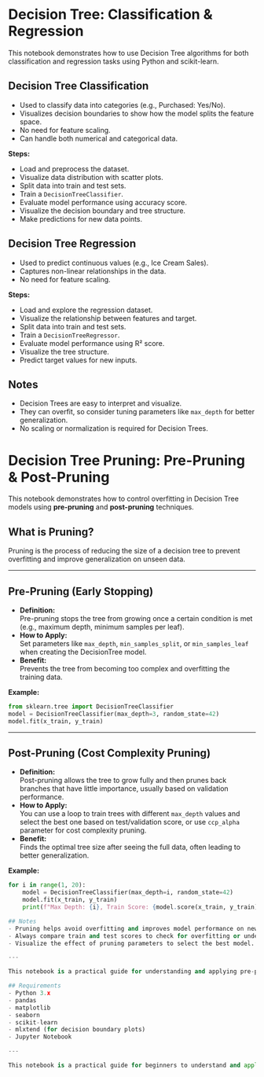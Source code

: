 # Decision Tree: Classification & Regression

This notebook demonstrates how to use Decision Tree algorithms for both classification and regression tasks using Python and scikit-learn.

## Decision Tree Classification
- Used to classify data into categories (e.g., Purchased: Yes/No).
- Visualizes decision boundaries to show how the model splits the feature space.
- No need for feature scaling.
- Can handle both numerical and categorical data.

**Steps:**
- Load and preprocess the dataset.
- Visualize data distribution with scatter plots.
- Split data into train and test sets.
- Train a `DecisionTreeClassifier`.
- Evaluate model performance using accuracy score.
- Visualize the decision boundary and tree structure.
- Make predictions for new data points.

## Decision Tree Regression
- Used to predict continuous values (e.g., Ice Cream Sales).
- Captures non-linear relationships in the data.
- No need for feature scaling.

**Steps:**
- Load and explore the regression dataset.
- Visualize the relationship between features and target.
- Split data into train and test sets.
- Train a `DecisionTreeRegressor`.
- Evaluate model performance using R² score.
- Visualize the tree structure.
- Predict target values for new inputs.

## Notes
- Decision Trees are easy to interpret and visualize.
- They can overfit, so consider tuning parameters like `max_depth` for better generalization.
- No scaling or normalization is required for Decision Trees.

# Decision Tree Pruning: Pre-Pruning & Post-Pruning

This notebook demonstrates how to control overfitting in Decision Tree models using **pre-pruning** and **post-pruning** techniques.

## What is Pruning?
Pruning is the process of reducing the size of a decision tree to prevent overfitting and improve generalization on unseen data.

---

## Pre-Pruning (Early Stopping)
- **Definition:**  
  Pre-pruning stops the tree from growing once a certain condition is met (e.g., maximum depth, minimum samples per leaf).
- **How to Apply:**  
  Set parameters like `max_depth`, `min_samples_split`, or `min_samples_leaf` when creating the DecisionTree model.
- **Benefit:**  
  Prevents the tree from becoming too complex and overfitting the training data.

**Example:**  
```python
from sklearn.tree import DecisionTreeClassifier
model = DecisionTreeClassifier(max_depth=3, random_state=42)
model.fit(x_train, y_train)
```

---

## Post-Pruning (Cost Complexity Pruning)
- **Definition:**  
  Post-pruning allows the tree to grow fully and then prunes back branches that have little importance, usually based on validation performance.
- **How to Apply:**  
  You can use a loop to train trees with different `max_depth` values and select the best one based on test/validation score, or use `ccp_alpha` parameter for cost complexity pruning.
- **Benefit:**  
  Finds the optimal tree size after seeing the full data, often leading to better generalization.

**Example:**  
```python
for i in range(1, 20):
    model = DecisionTreeClassifier(max_depth=i, random_state=42)
    model.fit(x_train, y_train)
    print(f"Max Depth: {i}, Train Score: {model.score(x_train, y_train):.2f}, Test Score: {model.score(x_test, y_test):.2f}")

## Notes
- Pruning helps avoid overfitting and improves model performance on new data.
- Always compare train and test scores to check for overfitting or underfitting.
- Visualize the effect of pruning parameters to select the best model.

---

This notebook is a practical guide for understanding and applying pre-pruning and post-pruning in decision

## Requirements
- Python 3.x
- pandas
- matplotlib
- seaborn
- scikit-learn
- mlxtend (for decision boundary plots)
- Jupyter Notebook

---

This notebook is a practical guide for beginners to understand and apply Decision Tree algorithms for both classification and regression problems.